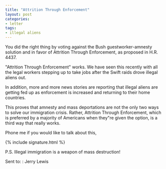 ```yaml
---
title: "Attrition Through Enforcement"
layout: post
categories:
- letter
tags:
- illegal aliens
---
```


You did the right thing by voting against the Bush guestworker-amnesty solution and in favor of Attrition Through Enforcement, as proposed in H.R. 4437.

"Attrition Through Enforcement" works. We have seen this recently with all the legal workers stepping up to take jobs after the Swift raids drove illegal aliens out.

In addition, more and more news stories are reporting that illegal aliens are getting fed up as enforcement is increased and returning to their home countries.

This proves that amnesty and mass deportations are not the only two ways to solve our immigration crisis. Rather, Attrition Through Enforcement, which is preferred by a majority of Americans when they"re given the option, is a third way that really works.

Phone me if you would like to talk about this,

{% include signature.html %}

P.S. Illegal immigration is a weapon of mass destruction!

Sent to:
: Jerry Lewis
